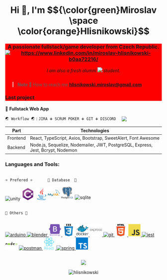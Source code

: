 <h1 align="center">Hi 👋, I'm  $${\color{green}Miroslav \space \color{orange}Hlisnikowski}$$ </h1>
<div style="background-color:red;">
<h3 align="center">A passionate fullstack/game developer from Czech Republic. <a  href="https://linkedin.com/in/miroslav-hlisnikowski-b0aa72216/" target="blank"><img align="center" src="https://raw.githubusercontent.com/rahuldkjain/github-profile-readme-generator/master/src/images/icons/Social/linked-in-alt.svg" alt="https://www.linkedin.com/in/miroslav-hlisnikowski-b0aa72216/" height="30" width="30" /></a></h3>
<p align="center";"><em>I am also a fresh alumni</em> <img style="height:30px" src="https://uploads-ssl.webflow.com/5a8e9877a63d300001a1b0bc/5a8e9877a63d300001a1b1da_green_fox_logo_full.svg"> <em>student.</em></p>

```java
```

> __Note__  📧 How to reach me **hlisnikowski.miroslav@gmail.com** 


<h3 style="border-bottom:1px solid #1111">Last project</h3>
</div>
					 
📄 **Fullstack Web App**  

`` 🌏 Workflow 🌏 `` :
``
JIRA ➕ SCRUM POKER ➕ GIT ➕ DISCORD 
`` ‎ ‎ <a href="https://www.youtube.com/watch?v=TYvwSEom6s8&t=0s" ><img align="center" src="https://img.shields.io/badge/PROJECT%20PREVIEW-FF0000?style=for-the-badge&logo=youtube&logoColor=white"></a>
					 
| Part | Technologies |
| --- | --- |
| Frontend | React, TypeScript, Axios, Bootstrap, SweetAlert, Font Awesome|
| Backend | Node.js, Sequelize, Nodemailer, JWT, PostgreSQL, Express, Jest, Bcrypt, Nodemon|


				 
<h3 align="left">Languages and Tools:</h3>

<div style="display:flex;">
<div> 

``⭐ Prefered ⭐ ``
<p align="left">
	<img src="https://www.vectorlogo.zone/logos/unity3d/unity3d-icon.svg" alt="unity" width="40" height="40"/>
	<img src="https://raw.githubusercontent.com/devicons/devicon/master/icons/csharp/csharp-original.svg" alt="csharp" width="40" height="40"/>
<img src="https://raw.githubusercontent.com/devicons/devicon/master/icons/java/java-original.svg" alt="java" width="40" height="40"/>    
</p>
</div>
<div> 
</div>
<div>

`` 💾 Database  💾 ``

<p align="left"> 
<img src="https://raw.githubusercontent.com/devicons/devicon/master/icons/mysql/mysql-original-wordmark.svg" alt="mysql" width="40" height="40"/>
<img src="https://raw.githubusercontent.com/devicons/devicon/master/icons/postgresql/postgresql-original-wordmark.svg" alt="postgresql" width="40" height="40"/>
<img src="https://www.vectorlogo.zone/logos/sqlite/sqlite-icon.svg" alt="sqlite" width="40" height="40"/>
</p>
</div>

</div>

<div style="display:flex;">

``📑 Others 📑 ``
</div>

<p align="left"> 
<a href="https://www.arduino.cc/" target="_blank" rel="noreferrer"> <img src="https://cdn.worldvectorlogo.com/logos/arduino-1.svg" alt="arduino" width="40" height="40"/> </a> 
<a href="https://www.blender.org/" target="_blank" rel="noreferrer"> <img src="https://download.blender.org/branding/community/blender_community_badge_white.svg" alt="blender" width="40" height="40"/> </a> <a href="https://getbootstrap.com" target="_blank" rel="noreferrer"> <img src="https://raw.githubusercontent.com/devicons/devicon/master/icons/bootstrap/bootstrap-plain-wordmark.svg" alt="bootstrap" width="40" height="40"/> </a> 
<a href="https://www.w3schools.com/css/" target="_blank" rel="noreferrer"> <img src="https://raw.githubusercontent.com/devicons/devicon/master/icons/css3/css3-original-wordmark.svg" alt="css3" width="40" height="40"/> </a> 
<a href="https://www.docker.com/" target="_blank" rel="noreferrer"> <img src="https://raw.githubusercontent.com/devicons/devicon/master/icons/docker/docker-original-wordmark.svg" alt="docker" width="40" height="40"/> </a> 
<a href="https://expressjs.com" target="_blank" rel="noreferrer"> <img src="https://raw.githubusercontent.com/devicons/devicon/master/icons/express/express-original-wordmark.svg" alt="express" width="40" height="40"/> </a> 
<a href="https://git-scm.com/" target="_blank" rel="noreferrer"> <img src="https://www.vectorlogo.zone/logos/git-scm/git-scm-icon.svg" alt="git" width="40" height="40"/> </a> <a href="https://www.w3.org/html/" target="_blank" rel="noreferrer"> <img src="https://raw.githubusercontent.com/devicons/devicon/master/icons/html5/html5-original-wordmark.svg" alt="html5" width="40" height="40"/> </a> 
<a href="https://developer.mozilla.org/en-US/docs/Web/JavaScript" target="_blank" rel="noreferrer"> <img src="https://raw.githubusercontent.com/devicons/devicon/master/icons/javascript/javascript-original.svg" alt="javascript" width="40" height="40"/> </a> 
<a href="https://jestjs.io" target="_blank" rel="noreferrer"> <img src="https://www.vectorlogo.zone/logos/jestjsio/jestjsio-icon.svg" alt="jest" width="40" height="40"/></a>  <img src="https://raw.githubusercontent.com/devicons/devicon/master/icons/nodejs/nodejs-original-wordmark.svg" alt="nodejs" width="40" height="40"/> 
<a href="https://postman.com" target="_blank" rel="noreferrer"> <img src="https://www.vectorlogo.zone/logos/getpostman/getpostman-icon.svg" alt="postman" width="40" height="40"/> </a> <a href="https://reactjs.org/" target="_blank" rel="noreferrer"> <img src="https://raw.githubusercontent.com/devicons/devicon/master/icons/react/react-original-wordmark.svg" alt="react" width="40" height="40"/> </a> 
<a href="https://spring.io/" target="_blank" rel="noreferrer"> <img src="https://www.vectorlogo.zone/logos/springio/springio-icon.svg" alt="spring" width="40" height="40"/> </a> <a href="https://www.typescriptlang.org/" target="_blank" rel="noreferrer"> <img src="https://raw.githubusercontent.com/devicons/devicon/master/icons/typescript/typescript-original.svg" alt="typescript" width="40" height="40"/> </a> 
</p>

```java
```
<p align="center"><img align="center" src="https://www.codewars.com/users/hlisnikowski/badges/large"></p>
<p align="center"> <img align="center" src="https://github-readme-streak-stats.herokuapp.com/?user=hlisnikowski&theme=horizon&date_format=j%20M%5B%20Y%5D" alt="hlisnikowski" /></p>
